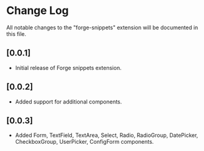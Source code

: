 # Change Log

All notable changes to the "forge-snippets" extension will be documented in this file.

## [0.0.1]

- Initial release of Forge snippets extension.

## [0.0.2]

- Added support for additional components.

## [0.0.3]

- Added Form, TextField, TextArea, Select, Radio, RadioGroup, DatePicker, CheckboxGroup, UserPicker, ConfigForm components.
